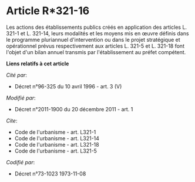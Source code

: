 # Article R*321-16

Les actions des établissements publics créés en application des articles L. 321-1 et L. 321-14, leurs modalités et les moyens
mis en œuvre définis dans le programme pluriannuel d'intervention ou dans le projet stratégique et opérationnel prévus
respectivement aux articles L. 321-5 et L. 321-18 font l'objet d'un bilan annuel transmis par l'établissement au préfet
compétent.

**Liens relatifs à cet article**

_Cité par_:

  - Décret n°96-325 du 10 avril 1996 - art. 3 (V)

_Modifié par_:

  - Décret n°2011-1900 du 20 décembre 2011 - art. 1

_Cite_:

  - Code de l'urbanisme - art. L321-1
  - Code de l'urbanisme - art. L321-14
  - Code de l'urbanisme - art. L321-18
  - Code de l'urbanisme - art. L321-5

_Codifié par_:

  - Décret n°73-1023 1973-11-08
